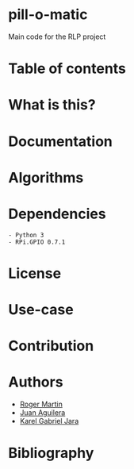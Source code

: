 # pill-o-matic
Main code for the RLP project

# Table of contents


# What is this?


# Documentation


# Algorithms

# Dependencies
    - Python 3
    - RPi.GPIO 0.7.1

# License


# Use-case


# Contribution


# Authors
- [Roger Martin](https://github.com/Hrod-Ger)
- [Juan Aguilera](https://github.com/jaguilera95)
- [Karel Gabriel Jara](https://github.com/garikar)

# Bibliography
